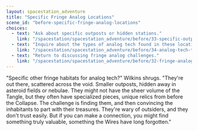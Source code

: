 ```yaml
---
layout: spacestation_adventure
title: "Specific Fringe Analog Locations"
scene_id: "before-specific-fringe-analog-locations"
choices:
  - text: "Ask about specific outposts or hidden stations."
    link: "/spacestation/spacestation_adventure/before/33-specific-outposts-stations"
  - text: "Inquire about the types of analog tech found in these locations."
    link: "/spacestation/spacestation_adventure/before/34-analog-tech-types-locations"
  - text: "Return to discussing fringe analog challenges."
    link: "/spacestation/spacestation_adventure/before/32-fringe-analog-challenges"
---
```


"Specific other fringe habitats for analog tech?" Wilkins shrugs. "They're out there, scattered across the void. Smaller outposts, hidden away in asteroid fields or nebulae. They might not have the sheer volume of the Tangle, but they often have specialized pieces, unique relics from before the Collapse. The challenge is finding them, and then convincing the inhabitants to part with their treasures. They're wary of outsiders, and they don't trust easily. But if you can make a connection, you might find something truly valuable, something the Wires have long forgotten."
